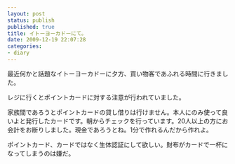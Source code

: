 ```yaml
---
layout: post
status: publish
published: true
title: イトーヨーカドーにて。
date: 2009-12-19 22:07:28
categories:
- diary
---
```

最近何かと話題なイトーヨーカドーに夕方、買い物客であふれる時間に行きました。

レジに行くとポイントカードに対する注意が行われていました。

家族間であろうとポイントカードの貸し借りは行けません。本人にのみ使って良いよと発行したカードです。朝からチェックを行っています。20人以上の方にお会計をお断りしました。現金であろうとね。1分で作れるんだから作れよ。

ポイントカード、カードではなく生体認証にして欲しい。財布がカードで一杯になってしまうのは嫌だ。
